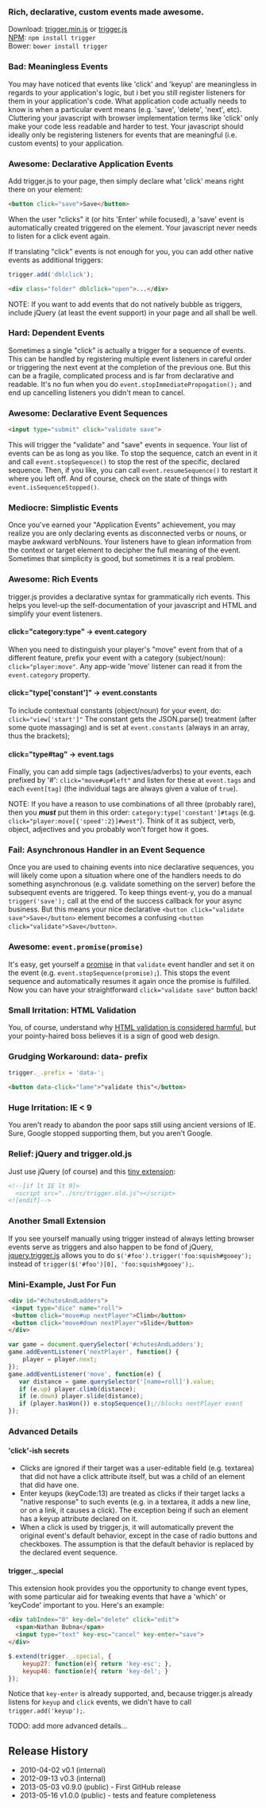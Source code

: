 ### Rich, declarative, custom events made awesome.

Download: [trigger.min.js][prod]  or  [trigger.js][dev]  
[NPM][npm]: ```npm install trigger```  
Bower: ```bower install trigger```  

[prod]: https://raw.github.com/nbubna/trigger/master/dist/trigger.min.js
[dev]: https://raw.github.com/nbubna/trigger/master/dist/trigger.js
[npm]: https://npmjs.org/package/trigger

### Bad: Meaningless Events
You may have noticed that events like 'click' and 'keyup' are meaningless in regards
to your application's logic, but i bet you still register listeners for them in your
application's code.
What application code actually needs to know is when a particular event means
(e.g. 'save', 'delete', 'next', etc). Cluttering your javascript with browser
implementation terms like 'click' only make your code less readable and harder
to test.  Your javascript should ideally only be registering listeners for 
events that are meaningful (i.e. custom events) to your application.

### Awesome: Declarative Application Events
Add trigger.js to your page, then simply declare what 'click' means
right there on your element:
```html
<button click="save">Save</button>
```
When the user "clicks" it (or hits 'Enter' while focused), a 'save'
event is automatically created triggered on the element.
Your javascript never needs to listen for a click event again.

If translating "click" events is not enough for you,
you can add other native events as additional triggers:  
```javascript
trigger.add('dblclick');
```
```html
<div class="folder" dblclick="open">...</div>
```

NOTE: If you want to add events that do not natively bubble as triggers,
include jQuery (at least the event support) in your page and all shall be well.


### Hard: Dependent Events
Sometimes a single "click" is actually a trigger for a sequence of events.
This can be handled by registering multiple event listeners in careful order
or triggering the next event at the completion of the previous one.
But this can be a fragile, complicated process and is far from declarative and readable.
It's no fun when you do ```event.stopImmediatePropogation();``` and
end up cancelling listeners you didn't mean to cancel.

### Awesome: Declarative Event Sequences
```html
<input type="submit" click="validate save">
```
This will trigger the "validate" and "save" events in sequence.
Your list of events can be as long as you like. To stop the sequence, catch an event in it
and call ```event.stopSequence()``` to stop the rest of the specific, declared sequence.
Then, if you like, you can call ```event.resumeSequence()``` to restart it where you left off.
And of course, check on the state of things with ```event.isSequenceStopped()```.


### Mediocre: Simplistic Events
Once you've earned your "Application Events" achievement, you may realize you are only declaring
events as disconnected verbs or nouns, or maybe awkward verbNouns. Your listeners have to
glean information from the context or target element to decipher the full meaning of the event.
Sometimes that simplicity is good, but sometimes it is a real problem.

### Awesome: Rich Events
trigger.js provides a declarative syntax for grammatically rich events.
This helps you level-up the self-documentation of your javascript and HTML
and simplify your event listeners.

#### click="category:type" -> event.category
When you need to distinguish your player's "move" event from that of a different feature,
prefix your event with a category (subject/noun): ```click="player:move"```.
Any app-wide 'move' listener can read it from the ```event.category``` property.

#### click="type['constant']" -> event.constants
To include contextual constants (object/noun) for your event, do: ```click="view['start']"```
The constant gets the JSON.parse() treatment (after some quote massaging) and
is set at ```event.constants``` (always in an array, thus the brackets);

#### click="type#tag" -> event.tags
Finally, you can add simple tags (adjectives/adverbs) to your events, each prefixed by '#':
```click="move#up#left"``` and listen for these at ```event.tags``` and each ```event[tag]```
(the individual tags are always given a value of ```true```).

NOTE: If you have a reason to use combinations of all three (probably rare),
then you ***must*** put them in this order: ```category:type['constant']#tags```
(e.g. ```click="player:move[{'speed':2}]#west"```).
Think of it as subject, verb, object, adjectives and you probably won't forget how it goes.


### Fail: Asynchronous Handler in an Event Sequence
Once you are used to chaining events into nice declarative sequences,
you will likely come upon a situation where one of the handlers needs to do something
asynchronous (e.g. validate something on the server) before the subsequent events are
triggered. To keep things event-y, you do a manual ```trigger('save');``` call at
the end of the success callback for your async business.  But this means your nice
declarative ```<button click="validate save">Save</button>``` element becomes a
confusing ```<button click="validate">Save</button>```.

### Awesome: ```event.promise(promise)```
It's easy, get yourself a [promise][] in that ```validate``` event handler and set it
on the event (e.g. ```event.stopSequence(promise);```). This stops the event sequence
and automatically resumes it again once the promise is fulfilled. Now you
can have your straightforward ```click="validate save"``` button back!

[promise]: http://wiki.commonjs.org/wiki/Promises/A


### Small Irritation: HTML Validation
You, of course, understand why [HTML validation is considered harmful][invalid],
but your pointy-haired boss believes it is a sign of good web design.

### Grudging Workaround: data- prefix
```javascript
trigger._.prefix = 'data-';
```
```html
<button data-click="lame">"validate this"</button>
```

[invalid]: http://wheelcode.blogspot.com/2012/07/html-validation-is-bad.html

### Huge Irritation: IE < 9
You aren't ready to abandon the poor saps still using ancient versions of IE.
Sure, Google stopped supporting them, but you aren't Google.

### Relief: jQuery and trigger.old.js
Just use jQuery (of course) and this [tiny extension][old]:
```html
<!--[if lt IE lt 9]>
  <script src="../src/trigger.old.js"></script>
<![endif]-->
```

[old]: https://raw.github.com/nbubna/trigger/master/src/trigger.old.js

### Another Small Extension
If you see yourself manually using trigger instead of always letting browser events
serve as triggers and also happen to be fond of jQuery, [jquery.trigger.js][jquery]
allows you to do ```$('#foo').trigger('foo:squish#gooey');``` instead of
```trigger($('#foo')[0], 'foo:squish#gooey');```.

[jquery]: https://raw.github.com/nbubna/trigger/master/src/jquery.trigger.js


### Mini-Example, Just For Fun
```html
<div id="#chutesAndLadders">
 <input type="dice" name="roll">
 <button click="move#up nextPlayer">Climb</button>  
 <button click="move#down nextPlayer">Slide</button>
</div>
```
```javascript
var game = document.querySelector('#chutesAndLadders');
game.addEventListener('nextPlayer', function() {
    player = player.next;
});
game.addEventListener('move', function(e) {
   var distance = game.querySelector('[name=roll]').value;
   if (e.up) player.climb(distance);
   if (e.down) player.slide(distance);
   if (player.hasWon()) e.stopSequence();//blocks nextPlayer event
});
```


### Advanced Details
#### 'click'-ish secrets
 * Clicks are ignored if their target was a user-editable field (e.g. textarea) that did not
have a click attribute itself, but was a child of an element that did have one.
 * Enter keyups (keyCode:13) are treated as clicks if their target lacks a "native response"
to such events (e.g. in a textarea, it adds a new line, or on a link, it causes a click).
The exception being if such an element has a keyup attribute declared on it.
 * When a click is used by trigger.js, it will automatically prevent the original event's
default behavior, except in the case of radio buttons and checkboxes. The assumption is
that the default behavior is replaced by the declared event sequence.

#### trigger._.special
This extension hook provides you the opportunity to change event types, with some particular
aid for tweaking events that have a 'which' or 'keyCode' important to you. Here's an example:

```html
<div tabIndex="0" key-del="delete" click="edit">
  <span>Nathan Bubna</span>
  <input type="text" key-esc="cancel" key-enter="save">
</div>
```
```javascript
$.extend(trigger._.special, {
    keyup27: function(e){ return 'key-esc'; },
    keyup46: function(e){ return 'key-del'; }
});
```
Notice that ```key-enter``` is already supported, and, because trigger.js already listens
for ```keyup``` and ```click``` events, we didn't have to call ```trigger.add('keyup');```.

TODO: add more advanced details...

## Release History
* 2010-04-02 v0.1 (internal)
* 2012-09-13 v0.3 (internal)
* 2013-05-03 v0.9.0 (public) - First GitHub release
* 2013-05-16 v1.0.0 (public) - tests and feature completeness
